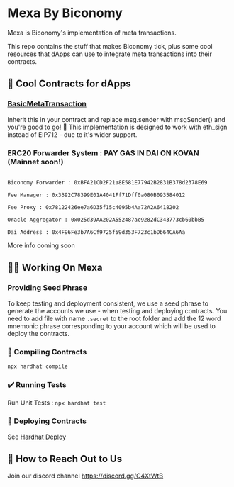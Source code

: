 # Mexa By Biconomy

Mexa is Biconomy's implementation of meta transactions. 

This repo contains the stuff that makes Biconomy tick, plus some cool resources that dApps can use to integrate meta transactions into their contracts.

<h2>🤩 Cool Contracts for dApps</h2>

<h3><a href="https://github.com/bcnmy/mexa/blob/master/contracts/5/BasicMetaTransaction.sol">BasicMetaTransaction</a></h3>
Inherit this in your contract and replace msg.sender with msgSender() and you're good to go! 💪 This implementation is designed to work with eth_sign instead of EIP712 - due to it's wider support.

<h3>ERC20 Forwarder System : PAY GAS IN DAI ON KOVAN (Mainnet soon!)</h3>
<code>
Biconomy Forwarder : 0xBFA21CD2F21a8E581E77942B2831B378d2378E69<br>
Fee Manager : 0x3392C78399E01A4041Ff71Dff0a080B093584012<br>
Fee Proxy : 0x78122426ee7a6D35f15c4095b4Aa72A2A6418202<br>
Oracle Aggregator : 0x025d39AA202A552487ac9282dC343773cb60bbB5<br>
Dai Address : 0x4F96Fe3b7A6Cf9725f59d353F723c1bDb64CA6Aa<br>
</code>
More info coming soon

<h2>👨‍💻 Working On Mexa</h2>
<h3>Providing Seed Phrase</h3>
To keep testing and deployment consistent, we use a seed phrase to generate the accounts we use - when testing and deploying contracts. You need to add file with name <code>.secret</code> to the root folder and add the 12 word mnemonic phrase corresponding to your account which will be used to deploy the contracts.

 <h3>👷 Compiling Contracts</h3>

<code>npx hardhat compile</code>

<h3>✔️ Running Tests </h3>

Run Unit Tests : 
<code>npx hardhat test</code><br>

<h3>📡 Deploying Contracts</h3>

See <a href="https://hardhat.org/plugins/hardhat-deploy.html"> Hardhat Deploy </a>

<h2>👋 How to Reach Out to Us</h2>

Join our discord channel https://discord.gg/C4XtWtB
